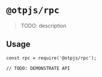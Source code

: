 # `@otpjs/rpc`

> TODO: description

## Usage

```
const rpc = require('@otpjs/rpc');

// TODO: DEMONSTRATE API
```
